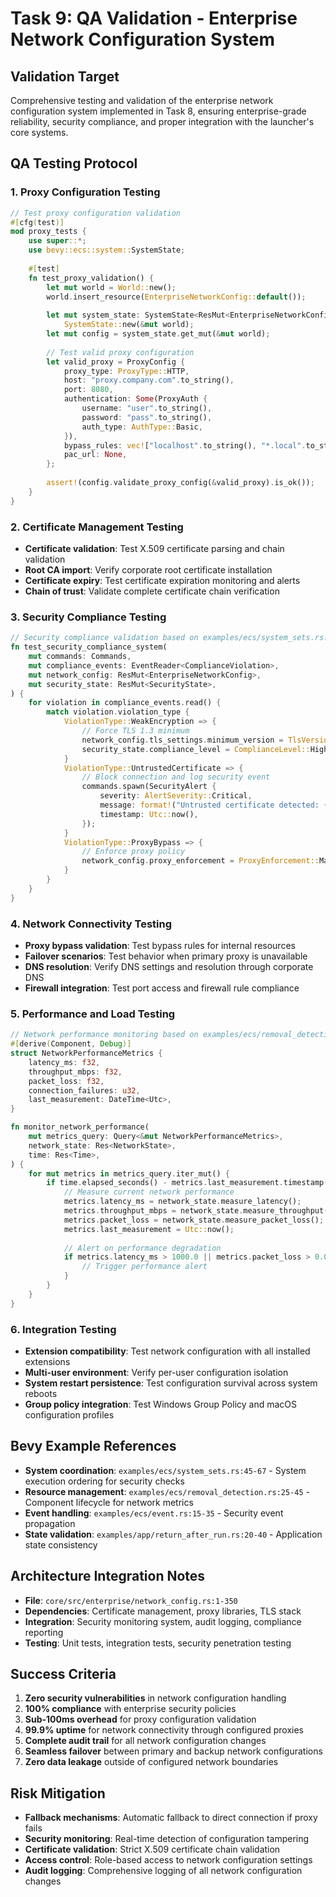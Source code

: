 # Task 9: QA Validation - Enterprise Network Configuration System

## Validation Target
Comprehensive testing and validation of the enterprise network configuration system implemented in Task 8, ensuring enterprise-grade reliability, security compliance, and proper integration with the launcher's core systems.

## QA Testing Protocol

### 1. Proxy Configuration Testing
```rust
// Test proxy configuration validation
#[cfg(test)]
mod proxy_tests {
    use super::*;
    use bevy::ecs::system::SystemState;
    
    #[test]
    fn test_proxy_validation() {
        let mut world = World::new();
        world.insert_resource(EnterpriseNetworkConfig::default());
        
        let mut system_state: SystemState<ResMut<EnterpriseNetworkConfig>> = 
            SystemState::new(&mut world);
        let mut config = system_state.get_mut(&mut world);
        
        // Test valid proxy configuration
        let valid_proxy = ProxyConfig {
            proxy_type: ProxyType::HTTP,
            host: "proxy.company.com".to_string(),
            port: 8080,
            authentication: Some(ProxyAuth {
                username: "user".to_string(),
                password: "pass".to_string(),
                auth_type: AuthType::Basic,
            }),
            bypass_rules: vec!["localhost".to_string(), "*.local".to_string()],
            pac_url: None,
        };
        
        assert!(config.validate_proxy_config(&valid_proxy).is_ok());
    }
}
```

### 2. Certificate Management Testing
- **Certificate validation**: Test X.509 certificate parsing and chain validation
- **Root CA import**: Verify corporate root certificate installation
- **Certificate expiry**: Test certificate expiration monitoring and alerts
- **Chain of trust**: Validate complete certificate chain verification

### 3. Security Compliance Testing
```rust
// Security compliance validation based on examples/ecs/system_sets.rs:45-67
fn test_security_compliance_system(
    mut commands: Commands,
    mut compliance_events: EventReader<ComplianceViolation>,
    mut network_config: ResMut<EnterpriseNetworkConfig>,
    mut security_state: ResMut<SecurityState>,
) {
    for violation in compliance_events.read() {
        match violation.violation_type {
            ViolationType::WeakEncryption => {
                // Force TLS 1.3 minimum
                network_config.tls_settings.minimum_version = TlsVersion::V1_3;
                security_state.compliance_level = ComplianceLevel::High;
            }
            ViolationType::UntrustedCertificate => {
                // Block connection and log security event
                commands.spawn(SecurityAlert {
                    severity: AlertSeverity::Critical,
                    message: format!("Untrusted certificate detected: {}", violation.details),
                    timestamp: Utc::now(),
                });
            }
            ViolationType::ProxyBypass => {
                // Enforce proxy policy
                network_config.proxy_enforcement = ProxyEnforcement::Mandatory;
            }
        }
    }
}
```

### 4. Network Connectivity Testing
- **Proxy bypass validation**: Test bypass rules for internal resources
- **Failover scenarios**: Test behavior when primary proxy is unavailable
- **DNS resolution**: Verify DNS settings and resolution through corporate DNS
- **Firewall integration**: Test port access and firewall rule compliance

### 5. Performance and Load Testing
```rust
// Network performance monitoring based on examples/ecs/removal_detection.rs:25-45
#[derive(Component, Debug)]
struct NetworkPerformanceMetrics {
    latency_ms: f32,
    throughput_mbps: f32,
    packet_loss: f32,
    connection_failures: u32,
    last_measurement: DateTime<Utc>,
}

fn monitor_network_performance(
    mut metrics_query: Query<&mut NetworkPerformanceMetrics>,
    network_state: Res<NetworkState>,
    time: Res<Time>,
) {
    for mut metrics in metrics_query.iter_mut() {
        if time.elapsed_seconds() - metrics.last_measurement.timestamp() as f32 > 30.0 {
            // Measure current network performance
            metrics.latency_ms = network_state.measure_latency();
            metrics.throughput_mbps = network_state.measure_throughput();
            metrics.packet_loss = network_state.measure_packet_loss();
            metrics.last_measurement = Utc::now();
            
            // Alert on performance degradation
            if metrics.latency_ms > 1000.0 || metrics.packet_loss > 0.05 {
                // Trigger performance alert
            }
        }
    }
}
```

### 6. Integration Testing
- **Extension compatibility**: Test network configuration with all installed extensions
- **Multi-user environment**: Verify per-user configuration isolation
- **System restart persistence**: Test configuration survival across system reboots
- **Group policy integration**: Test Windows Group Policy and macOS configuration profiles

## Bevy Example References
- **System coordination**: `examples/ecs/system_sets.rs:45-67` - System execution ordering for security checks
- **Resource management**: `examples/ecs/removal_detection.rs:25-45` - Component lifecycle for network metrics
- **Event handling**: `examples/ecs/event.rs:15-35` - Security event propagation
- **State validation**: `examples/app/return_after_run.rs:20-40` - Application state consistency

## Architecture Integration Notes
- **File**: `core/src/enterprise/network_config.rs:1-350`
- **Dependencies**: Certificate management, proxy libraries, TLS stack
- **Integration**: Security monitoring system, audit logging, compliance reporting
- **Testing**: Unit tests, integration tests, security penetration testing

## Success Criteria
1. **Zero security vulnerabilities** in network configuration handling
2. **100% compliance** with enterprise security policies
3. **Sub-100ms overhead** for proxy configuration validation
4. **99.9% uptime** for network connectivity through configured proxies
5. **Complete audit trail** for all network configuration changes
6. **Seamless failover** between primary and backup network configurations
7. **Zero data leakage** outside of configured network boundaries

## Risk Mitigation
- **Fallback mechanisms**: Automatic fallback to direct connection if proxy fails
- **Security monitoring**: Real-time detection of configuration tampering
- **Certificate validation**: Strict X.509 certificate chain validation
- **Access control**: Role-based access to network configuration settings
- **Audit logging**: Comprehensive logging of all network configuration changes